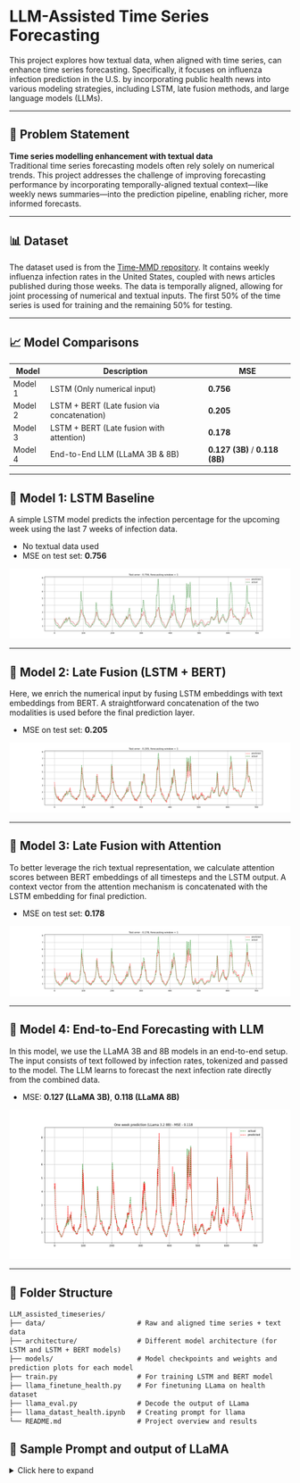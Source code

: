 # LLM-Assisted Time Series Forecasting

This project explores how textual data, when aligned with time series, can enhance time series forecasting. Specifically, it focuses on influenza infection prediction in the U.S. by incorporating public health news into various modeling strategies, including LSTM, late fusion methods, and large language models (LLMs).

---

## 🧠 Problem Statement

**Time series modelling enhancement with textual data**  
Traditional time series forecasting models often rely solely on numerical trends. This project addresses the challenge of improving forecasting performance by incorporating temporally-aligned textual context—like weekly news summaries—into the prediction pipeline, enabling richer, more informed forecasts.

---

## 📊 Dataset

The dataset used is from the [Time-MMD repository](https://github.com/AdityaLab/Time-MMD). It contains weekly influenza infection rates in the United States, coupled with news articles published during those weeks. The data is temporally aligned, allowing for joint processing of numerical and textual inputs. The first 50% of the time series is used for training and the remaining 50% for testing.

---

## 📈 Model Comparisons

| Model | Description | MSE |
|-------|-------------|-----|
| Model 1 | LSTM (Only numerical input) | **0.756** |
| Model 2 | LSTM + BERT (Late fusion via concatenation) | **0.205** |
| Model 3 | LSTM + BERT (Late fusion with attention) | **0.178** |
| Model 4 | End-to-End LLM (LLaMA 3B & 8B) | **0.127 (3B)** / **0.118 (8B)** |

---

## 🔧 Model 1: LSTM Baseline

A simple LSTM model predicts the infection percentage for the upcoming week using the last 7 weeks of infection data.

- No textual data used  
- MSE on test set: **0.756**

![Prediction of LSTM](models/lstm_health/prediction.jpg)

---

## 🔀 Model 2: Late Fusion (LSTM + BERT)

Here, we enrich the numerical input by fusing LSTM embeddings with text embeddings from BERT. A straightforward concatenation of the two modalities is used before the final prediction layer.

- MSE on test set: **0.205**

![Prediction of LSTM + BERT](models/bert1_health/prediction.png)

---

## 🎯 Model 3: Late Fusion with Attention

To better leverage the rich textual representation, we calculate attention scores between BERT embeddings of all timesteps and the LSTM output. A context vector from the attention mechanism is concatenated with the LSTM embedding for final prediction.

- MSE on test set: **0.178**

![Prediction of LSTM + BERT + Attention](models/bert_attn_health/prediction.png)

---

## 🦙 Model 4: End-to-End Forecasting with LLM

In this model, we use the LLaMA 3B and 8B models in an end-to-end setup. The input consists of text followed by infection rates, tokenized and passed to the model. The LLM learns to forecast the next infection rate directly from the combined data.

- MSE: **0.127 (LLaMA 3B)**, **0.118 (LLaMA 8B)**

![Prediction LLama 8B](models/llama3_8b_10ep/llama_8b_result.png)

---

## 📁 Folder Structure
```
LLM_assisted_timeseries/
├── data/                       # Raw and aligned time series + text data
├── architecture/               # Different model architecture (for LSTM and LSTM + BERT models)
├── models/                     # Model checkpoints and weights and prediction plots for each model
├── train.py                    # For training LSTM and BERT model
├── llama_finetune_health.py    # For finetuning LLama on health dataset
├── llama_eval.py               # Decode the output of LLama 
├── llama_datast_health.ipynb   # Creating prompt for llama
└── README.md                   # Project overview and results
```


## 🧪 Sample Prompt and output of LLaMA

<details>
<summary>Click here to expand</summary>

<pre>
<|start_header_id|>system<|end_header_id|> You are a time series forecasting assistant. Your task is to analyze the infection trends and aggregated public health news over the last several weeks, and accurately predict the influenza infection percentage for the upcoming week.

Use the past infection percentages to identify numerical trends.

Use the weekly news summaries to detect contextual factors.

Only pick relevant news that may influence influenza infection.

Output the prediction in JSON format as: {"target": float, "prediction" : string}

Ensure your prediction is consistent with both the data trends and the news events. Do not output anything other than the JSON. <|eot_id|><|start_header_id|>user<|end_header_id|> Available news of past: [DATE] 1998-01-05
[NEWS] Objective facts about the Pulic Health and FLU situation: The publication types of a research article on AIDS and infectious disease death in HIV patients include Research Support, U.S. Gov't, P.H.S. Aerosol generating procedures are associated with influenza infection Pneumococcal vaccine, influenza vaccine, and hepatitis B vaccine are mentioned in the Federal Register Swine influenza virus infections are considered an important infection source

[DATE] 1997-12-29
[NEWS] Influenza immunization rates among non-elderly persons at high-risk for influenza are far below target levels in the United States. The mysterious bird flu virus, called A H5N1, surfaced in May 1997 and has infected at least 13 and likely as many as 20 people, four of whom have died. Aureus pneumonia occurs almost exclusively in the postviral influenza setting.

[DATE] 1997-12-22
[NEWS] The influenza epidemic took many more lives in the United States during the Great War. In the 18th century, influenza was also referred to as "ye pu-trid or yellow fever".

[DATE] 1997-12-15
[NEWS] The incidence of croup, a common manifestation of respiratory tract infection in children, is associated with human parainfluenza and influenza viruses. Human infection with avian influenza A(H5N1) has been identified in Hong Kong, with many cases being unusually severe. Dual respiratory virus infections, including influenzavirus A, have been identified in children. Influenza vaccine has been shown to be effective in reducing hospital admissions in children. Respiratory syncytial virus and rotavirus infections have a regular pattern, and interaction with other viral infections, such as influenza A virus infection, may play a role.

Available infection data of past
[DATE]1997-12-08, [INFECTION] 1.76632%
[DATE]1997-12-15, [INFECTION] 2.10398%
[DATE]1997-12-22, [INFECTION] 3.13655%
[DATE]1997-12-29, [INFECTION] 3.7185%
[DATE]1997-12-29, [INFECTION] 3.59225%
[DATE]1998-01-05, [INFECTION] 3.68922%

Predict infection on [DATE]1998-01-12
<|eot_id|>
</pre>


```json
{
  "target": 4.60396,
  "prediction": "Based on the provided textual information, I predict that the influenza infection situation in the United States for the upcoming period will likely be severe, with a potential for increased hospitalizations and mortality, particularly among high-risk populations such as the non-elderly with underlying health conditions, due to low immunization rates and the emergence of virulent strains such as avian influenza A(H5N1)."
}
```
</details>




